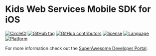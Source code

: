 Kids Web Services Mobile SDK for iOS
====================================

[![CircleCI](https://img.shields.io/circleci/project/github/SuperAwesomeLTD/sa-kws-ios-sdk-objc.svg)](https://circleci.com/gh/SuperAwesomeLTD/sa-kws-ios-sdk-objc) [![GitHub tag](https://img.shields.io/github/tag/SuperAwesomeLTD/sa-kws-ios-sdk-objc.svg)]() [![GitHub contributors](https://img.shields.io/github/contributors/SuperAwesomeLTD/sa-kws-ios-sdk-objc.svg)]() [![license](https://img.shields.io/github/license/SuperAwesomeLTD/sa-kws-ios-sdk-objc.svg)]() [![Language](https://img.shields.io/badge/language-objectivec-f48041.svg?style=flat)]() [![Platform](https://img.shields.io/badge/platform-ios-lightgrey.svg)]()

For more information check out the [SuperAwesome Developer Portal](http://doc.superawesome.tv/sa-kws-ios-sdk/latest/).
